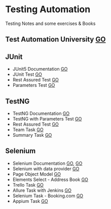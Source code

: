 # Testing Automation

Testing Notes and some exercises & Books

## Test Automation University [GO](https://testautomationu.applitools.com/learningpaths.html)

## JUnit

- JUnit5 Documentation [GO](https://junit.org/junit5/docs/current/user-guide/)
- JUnit Test [GO](https://github.com/HopeMashal/Testing-Automation/tree/master/JUNIT/junitdemo/src)
- Rest Assured Test [GO](https://github.com/HopeMashal/Testing-Automation/tree/master/JUNIT/rest-assured-demo/src)
- Parameters Test [GO](https://github.com/HopeMashal/Testing-Automation/tree/master/JUNIT/param-task-demo/src)

## TestNG

- TestNG Documentation [GO](https://testng.org/doc/documentation-main.html)
- TestNG with Parameters Test [GO](https://github.com/HopeMashal/Testing-Automation/tree/master/TESTNG/testng-demo/src)
- Rest Assured Test [GO](https://github.com/HopeMashal/Testing-Automation/tree/master/TESTNG/rest-assured-demo/src)
- Team Task [GO](https://github.com/HopeMashal/Team-Testing-Task)
- Summary Task [GO](https://github.com/HopeMashal/Task-Summary)

## Selenium

- Selenium Documentation [GO](https://www.selenium.dev/documentation/), [GO](https://www.selenium.dev/selenium/docs/api/py/api.html)
- Selenium with data provider [GO](https://github.com/HopeMashal/Testing-Automation/tree/master/Selenium/selenium-task/src)
- Page Object Model [GO](https://github.com/HopeMashal/Testing-Automation/tree/master/Selenium/pom-task/src)
- Elements Select - Address Book [GO](https://github.com/HopeMashal/Testing-Automation/tree/master/Selenium/element-task/src)
- Trello Task [GO](https://github.com/HopeMashal/Testing-Automation/tree/master/Selenium/trello-task/src)
- Allure Task with Jenkins [GO](https://github.com/HopeMashal/Testing-Automation/tree/master/Selenium/allure-task/src)
- Selenium Task - Booking.com [GO](https://github.com/HopeMashal/selenium-task)
- Appium Task [GO]()
